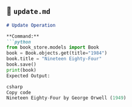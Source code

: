## 📄 `update.md`
```markdown
# Update Operation

**Command:**
```python
from book_store.models import Book
book = Book.objects.get(title="1984")
book.title = "Nineteen Eighty-Four"
book.save()
print(book)
Expected Output:

csharp
Copy code
Nineteen Eighty-Four by George Orwell (1949)